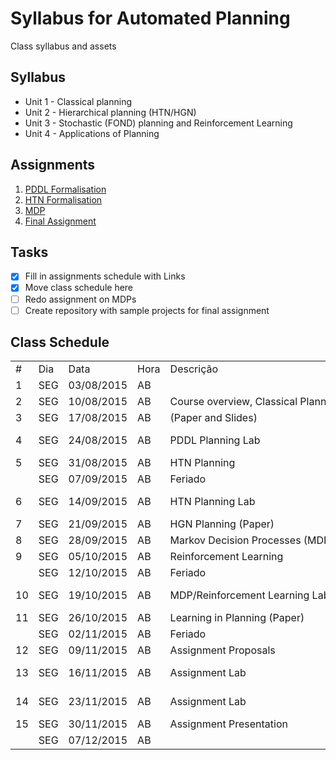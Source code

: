 # Syllabus for Automated Planning
Class syllabus and assets

## Syllabus

- Unit 1 - Classical planning
- Unit 2 - Hierarchical planning (HTN/HGN)
- Unit 3 - Stochastic (FOND) planning and Reinforcement Learning
- Unit 4 - Applications of Planning


## Assignments 

1. [PDDL Formalisation](https://github.com/pucrs-automated-planning/pddl-formalization)
2. [HTN Formalisation](https://github.com/pucrs-automated-planning/htn-formalization)
3. [MDP](https://github.com/pucrs-automated-planning/mdp)
4. [Final Assignment](https://github.com/pucrs-automated-planning/final)

## Tasks
- [x] Fill in assignments schedule with Links
- [x] Move class schedule here
- [ ] Redo assignment on MDPs
- [ ] Create repository with sample projects for final assignment

## Class Schedule

<table>
<tbody>
<tr class="odd">
<td align="left">#</td>
<td align="left">Dia</td>
<td align="left">Data</td>
<td align="left">Hora</td>
<td align="left">Descrição</td>
<td align="left">Atividade</td>
<td align="left">Recursos</td>
</tr>
<tr class="even">
<td align="left"><span id="ctl00_cphTitulo_dgAulas_ctl02_lblAula">1</span></td>
<td align="left"><span id="ctl00_cphTitulo_dgAulas_ctl02_lblDia">SEG</span></td>
<td align="left"><span id="ctl00_cphTitulo_dgAulas_ctl02_lblData">03/08/2015</span></td>
<td align="left"><span id="ctl00_cphTitulo_dgAulas_ctl02_lblHora">AB</span></td>
<td align="left"><span id="ctl00_cphTitulo_dgAulas_ctl02_lblDescricao" class="ms-toolbar" style="display:inline-block;width:400px;"></span></td>
<td align="left"><span id="ctl00_cphTitulo_dgAulas_ctl02_lblAtividade" class="ms-toolbar">Aula</span></td>
<td align="left"><span id="ctl00_cphTitulo_dgAulas_ctl02_lblRecursos"></span></td>
</tr>
<tr class="odd">
<td align="left"><span id="ctl00_cphTitulo_dgAulas_ctl03_lblAula">2</span></td>
<td align="left"><span id="ctl00_cphTitulo_dgAulas_ctl03_lblDia">SEG</span></td>
<td align="left"><span id="ctl00_cphTitulo_dgAulas_ctl03_lblData">10/08/2015</span></td>
<td align="left"><span id="ctl00_cphTitulo_dgAulas_ctl03_lblHora">AB</span></td>
<td align="left"><span id="ctl00_cphTitulo_dgAulas_ctl03_lblDescricao" class="ms-toolbar" style="display:inline-block;width:400px;">Course overview, Classical Planning Refresher</span></td>
<td align="left"><span id="ctl00_cphTitulo_dgAulas_ctl03_lblAtividade" class="ms-toolbar">Aula</span></td>
<td align="left"><span id="ctl00_cphTitulo_dgAulas_ctl03_lblRecursos"></span></td>
</tr>
<tr class="even">
<td align="left"><span id="ctl00_cphTitulo_dgAulas_ctl04_lblAula">3</span></td>
<td align="left"><span id="ctl00_cphTitulo_dgAulas_ctl04_lblDia">SEG</span></td>
<td align="left"><span id="ctl00_cphTitulo_dgAulas_ctl04_lblData">17/08/2015</span></td>
<td align="left"><span id="ctl00_cphTitulo_dgAulas_ctl04_lblHora">AB</span></td>
<td align="left"><span id="ctl00_cphTitulo_dgAulas_ctl04_lblDescricao" class="ms-toolbar" style="display:inline-block;width:400px;">(Paper and Slides)</span></td>
<td align="left"><span id="ctl00_cphTitulo_dgAulas_ctl04_lblAtividade" class="ms-toolbar">Aula</span></td>
<td align="left"><span id="ctl00_cphTitulo_dgAulas_ctl04_lblRecursos"></span></td>
</tr>
<tr class="odd">
<td align="left"><span id="ctl00_cphTitulo_dgAulas_ctl05_lblAula">4</span></td>
<td align="left"><span id="ctl00_cphTitulo_dgAulas_ctl05_lblDia">SEG</span></td>
<td align="left"><span id="ctl00_cphTitulo_dgAulas_ctl05_lblData">24/08/2015</span></td>
<td align="left"><span id="ctl00_cphTitulo_dgAulas_ctl05_lblHora">AB</span></td>
<td align="left"><span id="ctl00_cphTitulo_dgAulas_ctl05_lblDescricao" class="ms-toolbar" style="display:inline-block;width:400px;">PDDL Planning Lab</span></td>
<td align="left"><span id="ctl00_cphTitulo_dgAulas_ctl05_lblAtividade" class="ms-toolbar">Trabalho</span></td>
<td align="left"><span id="ctl00_cphTitulo_dgAulas_ctl05_lblRecursos">Laboratório - 311</span></td>
</tr>
<tr class="even">
<td align="left"><span id="ctl00_cphTitulo_dgAulas_ctl06_lblAula">5</span></td>
<td align="left"><span id="ctl00_cphTitulo_dgAulas_ctl06_lblDia">SEG</span></td>
<td align="left"><span id="ctl00_cphTitulo_dgAulas_ctl06_lblData">31/08/2015</span></td>
<td align="left"><span id="ctl00_cphTitulo_dgAulas_ctl06_lblHora">AB</span></td>
<td align="left"><span id="ctl00_cphTitulo_dgAulas_ctl06_lblDescricao" class="ms-toolbar" style="display:inline-block;width:400px;">HTN Planning</span></td>
<td align="left"><span id="ctl00_cphTitulo_dgAulas_ctl06_lblAtividade" class="ms-toolbar">Aula</span></td>
<td align="left"><span id="ctl00_cphTitulo_dgAulas_ctl06_lblRecursos"></span></td>
</tr>
<tr class="odd">
<td align="left"><span id="ctl00_cphTitulo_dgAulas_ctl07_lblAula"></span></td>
<td align="left"><span id="ctl00_cphTitulo_dgAulas_ctl07_lblDia">SEG</span></td>
<td align="left"><span id="ctl00_cphTitulo_dgAulas_ctl07_lblData">07/09/2015</span></td>
<td align="left"><span id="ctl00_cphTitulo_dgAulas_ctl07_lblHora">AB</span></td>
<td align="left"><span id="ctl00_cphTitulo_dgAulas_ctl07_lblDescricao" class="ms-toolbar" style="display:inline-block;width:400px;">Feriado</span></td>
<td align="left"><span id="ctl00_cphTitulo_dgAulas_ctl07_lblAtividade" class="ms-toolbar">Aula</span></td>
<td align="left"><span id="ctl00_cphTitulo_dgAulas_ctl07_lblRecursos"></span></td>
</tr>
<tr class="even">
<td align="left"><span id="ctl00_cphTitulo_dgAulas_ctl08_lblAula">6</span></td>
<td align="left"><span id="ctl00_cphTitulo_dgAulas_ctl08_lblDia">SEG</span></td>
<td align="left"><span id="ctl00_cphTitulo_dgAulas_ctl08_lblData">14/09/2015</span></td>
<td align="left"><span id="ctl00_cphTitulo_dgAulas_ctl08_lblHora">AB</span></td>
<td align="left"><span id="ctl00_cphTitulo_dgAulas_ctl08_lblDescricao" class="ms-toolbar" style="display:inline-block;width:400px;">HTN Planning Lab</span></td>
<td align="left"><span id="ctl00_cphTitulo_dgAulas_ctl08_lblAtividade" class="ms-toolbar">Trabalho</span></td>
<td align="left"><span id="ctl00_cphTitulo_dgAulas_ctl08_lblRecursos">Laboratório - 311</span></td>
</tr>
<tr class="odd">
<td align="left"><span id="ctl00_cphTitulo_dgAulas_ctl09_lblAula">7</span></td>
<td align="left"><span id="ctl00_cphTitulo_dgAulas_ctl09_lblDia">SEG</span></td>
<td align="left"><span id="ctl00_cphTitulo_dgAulas_ctl09_lblData">21/09/2015</span></td>
<td align="left"><span id="ctl00_cphTitulo_dgAulas_ctl09_lblHora">AB</span></td>
<td align="left"><span id="ctl00_cphTitulo_dgAulas_ctl09_lblDescricao" class="ms-toolbar" style="display:inline-block;width:400px;">HGN Planning (Paper)</span></td>
<td align="left"><span id="ctl00_cphTitulo_dgAulas_ctl09_lblAtividade" class="ms-toolbar">Aula</span></td>
<td align="left"><span id="ctl00_cphTitulo_dgAulas_ctl09_lblRecursos"></span></td>
</tr>
<tr class="even">
<td align="left"><span id="ctl00_cphTitulo_dgAulas_ctl10_lblAula">8</span></td>
<td align="left"><span id="ctl00_cphTitulo_dgAulas_ctl10_lblDia">SEG</span></td>
<td align="left"><span id="ctl00_cphTitulo_dgAulas_ctl10_lblData">28/09/2015</span></td>
<td align="left"><span id="ctl00_cphTitulo_dgAulas_ctl10_lblHora">AB</span></td>
<td align="left"><span id="ctl00_cphTitulo_dgAulas_ctl10_lblDescricao" class="ms-toolbar" style="display:inline-block;width:400px;">Markov Decision Processes (MDP)</span></td>
<td align="left"><span id="ctl00_cphTitulo_dgAulas_ctl10_lblAtividade" class="ms-toolbar">Aula</span></td>
<td align="left"><span id="ctl00_cphTitulo_dgAulas_ctl10_lblRecursos"></span></td>
</tr>
<tr class="odd">
<td align="left"><span id="ctl00_cphTitulo_dgAulas_ctl11_lblAula">9</span></td>
<td align="left"><span id="ctl00_cphTitulo_dgAulas_ctl11_lblDia">SEG</span></td>
<td align="left"><span id="ctl00_cphTitulo_dgAulas_ctl11_lblData">05/10/2015</span></td>
<td align="left"><span id="ctl00_cphTitulo_dgAulas_ctl11_lblHora">AB</span></td>
<td align="left"><span id="ctl00_cphTitulo_dgAulas_ctl11_lblDescricao" class="ms-toolbar" style="display:inline-block;width:400px;">Reinforcement Learning</span></td>
<td align="left"><span id="ctl00_cphTitulo_dgAulas_ctl11_lblAtividade" class="ms-toolbar">Aula</span></td>
<td align="left"><span id="ctl00_cphTitulo_dgAulas_ctl11_lblRecursos"></span></td>
</tr>
<tr class="even">
<td align="left"><span id="ctl00_cphTitulo_dgAulas_ctl12_lblAula"></span></td>
<td align="left"><span id="ctl00_cphTitulo_dgAulas_ctl12_lblDia">SEG</span></td>
<td align="left"><span id="ctl00_cphTitulo_dgAulas_ctl12_lblData">12/10/2015</span></td>
<td align="left"><span id="ctl00_cphTitulo_dgAulas_ctl12_lblHora">AB</span></td>
<td align="left"><span id="ctl00_cphTitulo_dgAulas_ctl12_lblDescricao" class="ms-toolbar" style="display:inline-block;width:400px;">Feriado</span></td>
<td align="left"><span id="ctl00_cphTitulo_dgAulas_ctl12_lblAtividade" class="ms-toolbar">Aula</span></td>
<td align="left"><span id="ctl00_cphTitulo_dgAulas_ctl12_lblRecursos"></span></td>
</tr>
<tr class="odd">
<td align="left"><span id="ctl00_cphTitulo_dgAulas_ctl13_lblAula">10</span></td>
<td align="left"><span id="ctl00_cphTitulo_dgAulas_ctl13_lblDia">SEG</span></td>
<td align="left"><span id="ctl00_cphTitulo_dgAulas_ctl13_lblData">19/10/2015</span></td>
<td align="left"><span id="ctl00_cphTitulo_dgAulas_ctl13_lblHora">AB</span></td>
<td align="left"><span id="ctl00_cphTitulo_dgAulas_ctl13_lblDescricao" class="ms-toolbar" style="display:inline-block;width:400px;">MDP/Reinforcement Learning Lab</span></td>
<td align="left"><span id="ctl00_cphTitulo_dgAulas_ctl13_lblAtividade" class="ms-toolbar">Trabalho</span></td>
<td align="left"><span id="ctl00_cphTitulo_dgAulas_ctl13_lblRecursos">Laboratório - 311</span></td>
</tr>
<tr class="even">
<td align="left"><span id="ctl00_cphTitulo_dgAulas_ctl14_lblAula">11</span></td>
<td align="left"><span id="ctl00_cphTitulo_dgAulas_ctl14_lblDia">SEG</span></td>
<td align="left"><span id="ctl00_cphTitulo_dgAulas_ctl14_lblData">26/10/2015</span></td>
<td align="left"><span id="ctl00_cphTitulo_dgAulas_ctl14_lblHora">AB</span></td>
<td align="left"><span id="ctl00_cphTitulo_dgAulas_ctl14_lblDescricao" class="ms-toolbar" style="display:inline-block;width:400px;">Learning in Planning (Paper)</span></td>
<td align="left"><span id="ctl00_cphTitulo_dgAulas_ctl14_lblAtividade" class="ms-toolbar">Aula</span></td>
<td align="left"><span id="ctl00_cphTitulo_dgAulas_ctl14_lblRecursos"></span></td>
</tr>
<tr class="odd">
<td align="left"><span id="ctl00_cphTitulo_dgAulas_ctl15_lblAula"></span></td>
<td align="left"><span id="ctl00_cphTitulo_dgAulas_ctl15_lblDia">SEG</span></td>
<td align="left"><span id="ctl00_cphTitulo_dgAulas_ctl15_lblData">02/11/2015</span></td>
<td align="left"><span id="ctl00_cphTitulo_dgAulas_ctl15_lblHora">AB</span></td>
<td align="left"><span id="ctl00_cphTitulo_dgAulas_ctl15_lblDescricao" class="ms-toolbar" style="display:inline-block;width:400px;">Feriado</span></td>
<td align="left"><span id="ctl00_cphTitulo_dgAulas_ctl15_lblAtividade" class="ms-toolbar">Aula</span></td>
<td align="left"><span id="ctl00_cphTitulo_dgAulas_ctl15_lblRecursos"></span></td>
</tr>
<tr class="even">
<td align="left"><span id="ctl00_cphTitulo_dgAulas_ctl16_lblAula">12</span></td>
<td align="left"><span id="ctl00_cphTitulo_dgAulas_ctl16_lblDia">SEG</span></td>
<td align="left"><span id="ctl00_cphTitulo_dgAulas_ctl16_lblData">09/11/2015</span></td>
<td align="left"><span id="ctl00_cphTitulo_dgAulas_ctl16_lblHora">AB</span></td>
<td align="left"><span id="ctl00_cphTitulo_dgAulas_ctl16_lblDescricao" class="ms-toolbar" style="display:inline-block;width:400px;">Assignment Proposals</span></td>
<td align="left"><span id="ctl00_cphTitulo_dgAulas_ctl16_lblAtividade" class="ms-toolbar">Trabalho</span></td>
<td align="left"><span id="ctl00_cphTitulo_dgAulas_ctl16_lblRecursos"></span></td>
</tr>
<tr class="odd">
<td align="left"><span id="ctl00_cphTitulo_dgAulas_ctl17_lblAula">13</span></td>
<td align="left"><span id="ctl00_cphTitulo_dgAulas_ctl17_lblDia">SEG</span></td>
<td align="left"><span id="ctl00_cphTitulo_dgAulas_ctl17_lblData">16/11/2015</span></td>
<td align="left"><span id="ctl00_cphTitulo_dgAulas_ctl17_lblHora">AB</span></td>
<td align="left"><span id="ctl00_cphTitulo_dgAulas_ctl17_lblDescricao" class="ms-toolbar" style="display:inline-block;width:400px;">Assignment Lab</span></td>
<td align="left"><span id="ctl00_cphTitulo_dgAulas_ctl17_lblAtividade" class="ms-toolbar">Aula</span></td>
<td align="left"><span id="ctl00_cphTitulo_dgAulas_ctl17_lblRecursos">Laboratório - 311</span></td>
</tr>
<tr class="even">
<td align="left"><span id="ctl00_cphTitulo_dgAulas_ctl18_lblAula">14</span></td>
<td align="left"><span id="ctl00_cphTitulo_dgAulas_ctl18_lblDia">SEG</span></td>
<td align="left"><span id="ctl00_cphTitulo_dgAulas_ctl18_lblData">23/11/2015</span></td>
<td align="left"><span id="ctl00_cphTitulo_dgAulas_ctl18_lblHora">AB</span></td>
<td align="left"><span id="ctl00_cphTitulo_dgAulas_ctl18_lblDescricao" class="ms-toolbar" style="display:inline-block;width:400px;">Assignment Lab</span></td>
<td align="left"><span id="ctl00_cphTitulo_dgAulas_ctl18_lblAtividade" class="ms-toolbar">Aula</span></td>
<td align="left"><span id="ctl00_cphTitulo_dgAulas_ctl18_lblRecursos">Laboratório - 310</span></td>
</tr>
<tr class="odd">
<td align="left"><span id="ctl00_cphTitulo_dgAulas_ctl19_lblAula">15</span></td>
<td align="left"><span id="ctl00_cphTitulo_dgAulas_ctl19_lblDia">SEG</span></td>
<td align="left"><span id="ctl00_cphTitulo_dgAulas_ctl19_lblData">30/11/2015</span></td>
<td align="left"><span id="ctl00_cphTitulo_dgAulas_ctl19_lblHora">AB</span></td>
<td align="left"><span id="ctl00_cphTitulo_dgAulas_ctl19_lblDescricao" class="ms-toolbar" style="display:inline-block;width:400px;">Assignment Presentation</span></td>
<td align="left"><span id="ctl00_cphTitulo_dgAulas_ctl19_lblAtividade" class="ms-toolbar">Aula</span></td>
<td align="left"><span id="ctl00_cphTitulo_dgAulas_ctl19_lblRecursos"></span></td>
</tr>
<tr class="even">
<td align="left"><span id="ctl00_cphTitulo_dgAulas_ctl20_lblAula"></span></td>
<td align="left"><span id="ctl00_cphTitulo_dgAulas_ctl20_lblDia">SEG</span></td>
<td align="left"><span id="ctl00_cphTitulo_dgAulas_ctl20_lblData">07/12/2015</span></td>
<td align="left"><span id="ctl00_cphTitulo_dgAulas_ctl20_lblHora">AB</span></td>
<td align="left"><span id="ctl00_cphTitulo_dgAulas_ctl20_lblDescricao" class="ms-toolbar" style="display:inline-block;width:400px;"></span></td>
<td align="left"><span id="ctl00_cphTitulo_dgAulas_ctl20_lblAtividade" class="ms-toolbar">Aula</span></td>
<td align="left"><span id="ctl00_cphTitulo_dgAulas_ctl20_lblRecursos"></span></td>
</tr>
</tbody>
</table>
